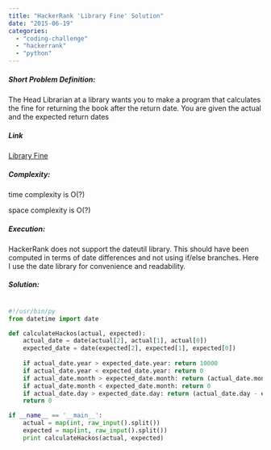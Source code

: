 ```yaml
---
title: "HackerRank 'Library Fine' Solution"
date: "2015-06-19"
categories: 
  - "coding-challenge"
  - "hackerrank"
  - "python"
---
```


##### Short Problem Definition:

The Head Librarian at a library wants you to make a program that calculates the fine for returning the book after the return date. You are given the actual and the expected return dates

##### Link

[Library Fine](https://www.hackerrank.com/challenges/library-fine)

##### Complexity:

time complexity is O(?)

space complexity is O(?)

##### Execution:

HackerRank does not support the dateutil library. This should have been computed in terms of date differences and not using if/else branches. Here I use the date library for convenience and readability.

##### Solution:

```python

#!/usr/bin/py
from datetime import date

def calculateHackos(actual, expected):
    actual_date = date(actual[2], actual[1], actual[0])
    expected_date = date(expected[2], expected[1], expected[0])
    
    if actual_date.year > expected_date.year: return 10000
    if actual_date.year < expected_date.year: return 0 
    if actual_date.month > expected_date.month: return (actual_date.month - expected_date.month) * 500
    if actual_date.month < expected_date.month: return 0
    if actual_date.day > expected_date.day: return (actual_date.day - expected_date.day) * 15
    return 0    

if __name__ == '__main__':
    actual = map(int, raw_input().split())
    expected = map(int, raw_input().split())
    print calculateHackos(actual, expected)
    
```
